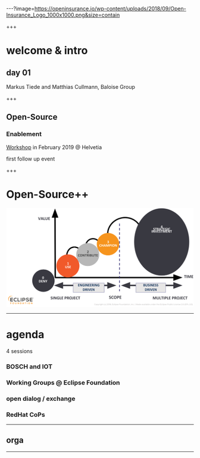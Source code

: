 ---?image=https://openinsurance.io/wp-content/uploads/2018/09/Open-Insurance_Logo_1000x1000.png&size=contain

+++
# welcome & intro
## day 01

Markus Tiede and Matthias Cullmann, Baloise Group

+++

## Open-Source

### Enablement

[Workshop](https://github.com/open-insurance/events/issues/1) in February 2019 @ Helvetia

first follow up event

+++

# Open-Source++

![](https://github.com/baloise/open-source/raw/master/docs/arc42/images/os-maturity-model.png)

---

# agenda

4 sessions

### BOSCH and IOT

### Working Groups @ Eclipse Foundation

### open dialog / exchange

### RedHat CoPs

---

## orga

---

